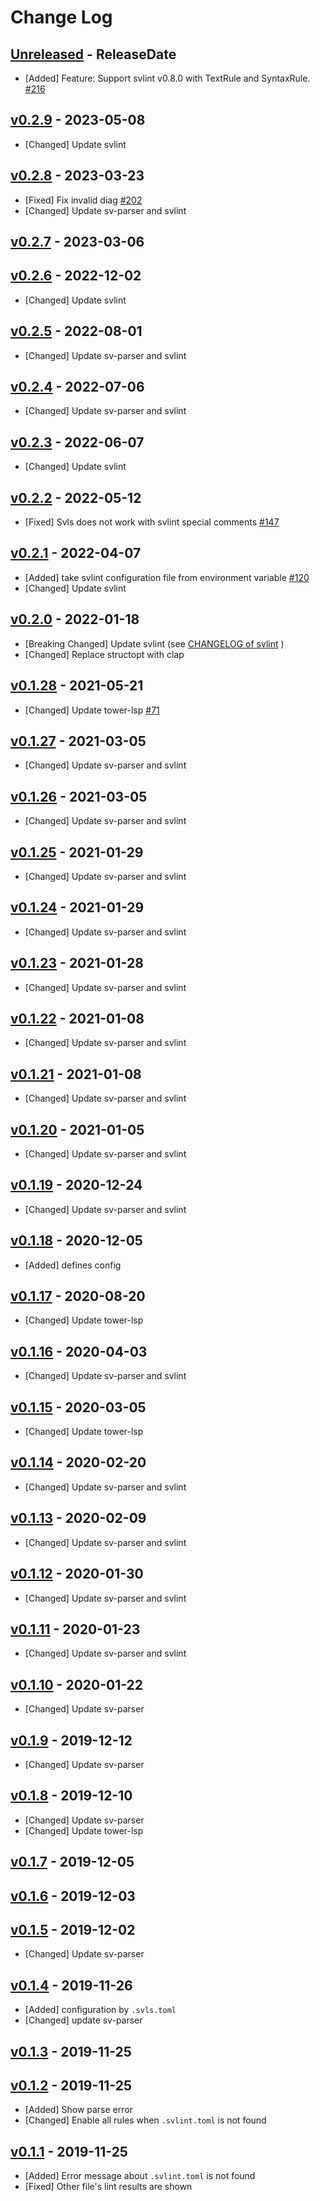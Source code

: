 # Change Log

## [Unreleased](https://github.com/dalance/svls/compare/v0.2.9...Unreleased) - ReleaseDate

* [Added] Feature: Support svlint v0.8.0 with TextRule and SyntaxRule. [#216](https://github.com/dalance/svls/pull/216)

## [v0.2.9](https://github.com/dalance/svls/compare/v0.2.8...v0.2.9) - 2023-05-08

* [Changed] Update svlint

## [v0.2.8](https://github.com/dalance/svls/compare/v0.2.7...v0.2.8) - 2023-03-23

* [Fixed] Fix invalid diag [#202](https://github.com/dalance/svls/pull/202)
* [Changed] Update sv-parser and svlint

## [v0.2.7](https://github.com/dalance/svls/compare/v0.2.6...v0.2.7) - 2023-03-06

## [v0.2.6](https://github.com/dalance/svls/compare/v0.2.5...v0.2.6) - 2022-12-02

* [Changed] Update svlint

## [v0.2.5](https://github.com/dalance/svls/compare/v0.2.4...v0.2.5) - 2022-08-01

* [Changed] Update sv-parser and svlint

## [v0.2.4](https://github.com/dalance/svls/compare/v0.2.3...v0.2.4) - 2022-07-06

* [Changed] Update sv-parser and svlint

## [v0.2.3](https://github.com/dalance/svls/compare/v0.2.2...v0.2.3) - 2022-06-07

* [Changed] Update svlint

## [v0.2.2](https://github.com/dalance/svls/compare/v0.2.1...v0.2.2) - 2022-05-12

* [Fixed] Svls does not work with svlint special comments [#147](https://github.com/dalance/svls/issues/147)

## [v0.2.1](https://github.com/dalance/svls/compare/v0.2.0...v0.2.1) - 2022-04-07

* [Added] take svlint configuration file from environment variable [#120](https://github.com/dalance/svls/pull/120)
* [Changed] Update svlint

## [v0.2.0](https://github.com/dalance/svls/compare/v0.1.28...v0.2.0) - 2022-01-18

* [Breaking Changed] Update svlint (see [CHANGELOG of svlint](https://github.com/dalance/svlint/compare/v0.4.18...v0.5.0) )
* [Changed] Replace structopt with clap

## [v0.1.28](https://github.com/dalance/svls/compare/v0.1.27...v0.1.28) - 2021-05-21

* [Changed] Update tower-lsp [#71](https://github.com/dalance/svls/pull/71)

## [v0.1.27](https://github.com/dalance/svls/compare/v0.1.26...v0.1.27) - 2021-03-05

* [Changed] Update sv-parser and svlint

## [v0.1.26](https://github.com/dalance/svls/compare/v0.1.25...v0.1.26) - 2021-03-05

* [Changed] Update sv-parser and svlint

## [v0.1.25](https://github.com/dalance/svls/compare/v0.1.24...v0.1.25) - 2021-01-29

* [Changed] Update sv-parser and svlint

## [v0.1.24](https://github.com/dalance/svls/compare/v0.1.23...v0.1.24) - 2021-01-29

* [Changed] Update sv-parser and svlint

## [v0.1.23](https://github.com/dalance/svls/compare/v0.1.22...v0.1.23) - 2021-01-28

* [Changed] Update sv-parser and svlint

## [v0.1.22](https://github.com/dalance/svls/compare/v0.1.21...v0.1.22) - 2021-01-08

* [Changed] Update sv-parser and svlint

## [v0.1.21](https://github.com/dalance/svls/compare/v0.1.20...v0.1.21) - 2021-01-08

* [Changed] Update sv-parser and svlint

## [v0.1.20](https://github.com/dalance/svls/compare/v0.1.19...v0.1.20) - 2021-01-05

* [Changed] Update sv-parser and svlint

## [v0.1.19](https://github.com/dalance/svls/compare/v0.1.18...v0.1.19) - 2020-12-24

* [Changed] Update sv-parser and svlint

## [v0.1.18](https://github.com/dalance/svls/compare/v0.1.17...v0.1.18) - 2020-12-05

* [Added] defines config

## [v0.1.17](https://github.com/dalance/svls/compare/v0.1.16...v0.1.17) - 2020-08-20

* [Changed] Update tower-lsp

## [v0.1.16](https://github.com/dalance/svls/compare/v0.1.15...v0.1.16) - 2020-04-03

* [Changed] Update sv-parser and svlint

## [v0.1.15](https://github.com/dalance/svls/compare/v0.1.14...v0.1.15) - 2020-03-05

* [Changed] Update tower-lsp

## [v0.1.14](https://github.com/dalance/svls/compare/v0.1.13...v0.1.14) - 2020-02-20

* [Changed] Update sv-parser and svlint

## [v0.1.13](https://github.com/dalance/svls/compare/v0.1.12...v0.1.13) - 2020-02-09

* [Changed] Update sv-parser and svlint

## [v0.1.12](https://github.com/dalance/svls/compare/v0.1.11...v0.1.12) - 2020-01-30

* [Changed] Update sv-parser and svlint

## [v0.1.11](https://github.com/dalance/svls/compare/v0.1.10...v0.1.11) - 2020-01-23

* [Changed] Update sv-parser and svlint

## [v0.1.10](https://github.com/dalance/svls/compare/v0.1.9...v0.1.10) - 2020-01-22

* [Changed] Update sv-parser

## [v0.1.9](https://github.com/dalance/svls/compare/v0.1.8...v0.1.9) - 2019-12-12

* [Changed] Update sv-parser

## [v0.1.8](https://github.com/dalance/svls/compare/v0.1.7...v0.1.8) - 2019-12-10

* [Changed] Update sv-parser
* [Changed] Update tower-lsp

## [v0.1.7](https://github.com/dalance/svls/compare/v0.1.6...v0.1.7) - 2019-12-05

## [v0.1.6](https://github.com/dalance/svls/compare/v0.1.5...v0.1.6) - 2019-12-03

## [v0.1.5](https://github.com/dalance/svls/compare/v0.1.4...v0.1.5) - 2019-12-02

* [Changed] Update sv-parser

## [v0.1.4](https://github.com/dalance/svls/compare/v0.1.3...v0.1.4) - 2019-11-26

* [Added] configuration by `.svls.toml`
* [Changed] update sv-parser

## [v0.1.3](https://github.com/dalance/svls/compare/v0.1.2...v0.1.3) - 2019-11-25

## [v0.1.2](https://github.com/dalance/svls/compare/v0.1.1...v0.1.2) - 2019-11-25

* [Added] Show parse error
* [Changed] Enable all rules when `.svlint.toml` is not found

## [v0.1.1](https://github.com/dalance/svlint/compare/v0.1.0...v0.1.1) - 2019-11-25

* [Added] Error message about `.svlint.toml` is not found
* [Fixed] Other file's lint results are shown
